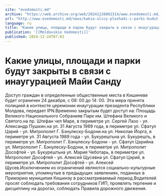```yaml
---
site: "evedomosti.md"
archive: "https://web.archive.org/web/20241226002314/www.evedomosti.md/news/kakie-ulicy-ploshadi-i-parki-budut-zakryty-v-svyazi-s-inaugu"
url: "http://www.evedomosti.md/news/kakie-ulicy-ploshadi-i-parki-budut-zakryty-v-svyazi-s-inaugu"
language: ru
title: "Какие улицы, площади и парки будут закрыты в связи с инаугурацией Майи Санду"
publication: '[[Moldavskie Vedomosti]]'
published: 2024-12-24T07:03
---
```


# Какие улицы, площади и парки будут закрыты в связи с инаугурацией Майи Санду

Доступ граждан в определенные общественные места в Кишиневе будет ограничен 24 декабря, с 08: 00 до 14: 00. Эта мера принята полицией в контексте церемонии инаугурации президента Республики Молдова, передает IPN.Временно закрытым будет доступ на: Площадь Великого Национального Собранияв Парк им. Штефана Великого и Святого.на пр. Штефан чел Маре, в периметре ул. Сергей Лазо - ул. Александр Пушкин.на ул. 31 Августа 1989 года, в периметре ул. Сфатул Цэрий - ул. Митрополит Г. Бэнулеску-Бодони.на ул. Николае Йорга, в периметре ул. 31 Августа 1989 года - ул. Букурештьна ул. Букурешть, в периметре ул. Митрополит Г. Бэнулеску-Бодони - ул. Сфатул Цэрийна ул. Митрополит Г. Бэнулеску-Бодони, в периметре ул. Митрополит Дософтей - ул. Букурештьна ул. Мария Чеботарь, в периметре ул. Митрополит Дософтей - ул. Алексей Щусевна ул. Сфатул Цэрий, в периметре ул. Митрополит Дософтей - ул. Алексей Щусев.Исключением из ограничений являются социально-культурные мероприятия, упомянутые в предыдущих заявлениях, поданных в Примэрию муниципия Кишинэу в рассматриваемый период.Водителей просят соблюдать требования сотрудников ГИП, проявлять терпение и дисциплину на дорогах, соблюдать Правила дорожного движения.